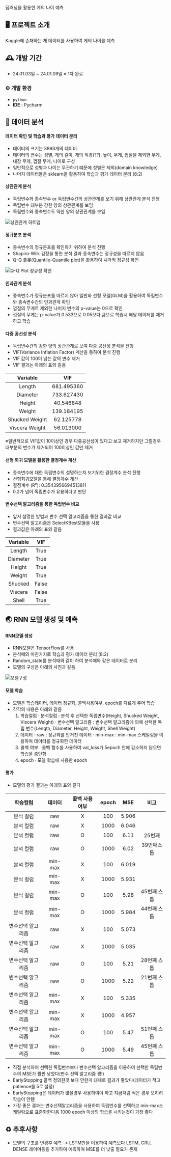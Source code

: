 딥러닝을 활용한 게의 나이 예측

## 🖥️ 프로젝트 소개
Kaggle에 존재하는 게 데이터를 사용하여 게의 나이를 예측
<br>

## 🕰️ 개발 기간
* 24.01.03일 ~ 24.01.09일 ※ 1차 완료

### ⚙️ 개발 환경
- `python`
- **IDE** : Pycharm

## 📌 데이터 분석
#### 데이터 확인 및 학습과 평가 데이터 분리
- 데이터의 크기는 3893개의 데이터
- 데이터의 변수는 성별, 게의 길이, 게의 직경(??), 높이, 무게, 껍질을 제외한 무게, 내장 무게, 껍질 무게, 나이로 구성
- 일반적으로 성별과 나이는 무관하기 떄문에 성별은 제외(domain knowledge)
- 나머지 데이터들은 sklearn을 활용하여 학습과 평가 데이터 분리 (8:2)

#### 상관관계 분석
- 독립변수와 종속변수 or 독립변수간의 상관관계를 보기 위해 상관관계 분석 진행
- 독립변수 대부분 강한 양의 상관관계를 보임
- 독립변수와 종속변수도 약한 양의 상관관계를 보임

![상관관계 히트맵](https://github.com/whcjfdudwkd/CrabAgePrediction/assets/70883264/32d3ed04-0e3a-4490-a603-b9e4f899d909)

#### 정규분포 분석
- 종속변수의 정규분포를 확인하기 위하여 분석 진행
- Shapiro-Wilk 검정을 통한 분석 결과 종속변수는 정규성을 따르지 않음
- Q-Q 플롯(Quantile-Quantile plot)을 활용하여 시각적 정규성 확인

![Q-Q Plot 정규성 확인](https://github.com/whcjfdudwkd/CrabAgePrediction/assets/70883264/17688a19-6db0-4568-bc72-aecddaa6db04)

#### 인과관계 분석
- 종속변수가 정규분포를 따르지 않아 일반화 선형 모델(GLM)을 활용하여 독립변수와 종속변수간의 인과관계 확인
- 껍질의 무게르 제외한 나머지 변수의 p-value는 0으로 확인
- 껍질의 무게는 p-value가 0.533으로 0.05보다 큼으로 학습시 해당 데이터를 제거하고 학습

#### 다중 공선성 분석
- 독립변수간의 강한 양의 상관관계르 보여 다중 공선성 분석을 진행
- VIF(Variance Inflation Factor) 계산을 통하여 분석 진행
- VIF 값이 100이 넘는 값의 변수 제거
- VIF 결과는 아래의 표와 같음

|Variable|VIF|
|:---:|:---:|
|Length|681.495360|
|Diameter|733.627430|
|Height|40.546848|
|Weight|139.184195|
|Shucked Weight|62.125778|
|Viscera Weight|56.013000|

※일반적으로 VIF값이 10이상인 경우 다중공선성이 있다고 보고 제거하지만 그럴경우 대부분의 변수가 제거되어 100이상인 값만 제거

#### 선형 회귀 모델을 활용한 결정계수 계산
- 종속변수에 대한 독립변수의 설명하는지 보기위한 결정계수 분석 진행
- 선형회귀모델을 통해 결정계수 계산
- 결정계수 (R²): 0.3543956694513811
- 0.2가 넘어 독립변수가 유용하다고 판단
  
#### 변수선택 알고리즘을 통한 독립변수 비교
- 앞서 설명한 방법과 변수 선택 알고리즘을 통한 결과값 비교
- 변수선택 알고리즘은 SelectKBest모듈을 사용
- 결과값은 아래의 표와 같음

|Variable|VIF|
|:---:|:---:|
|Length|True|
|Diameter|True|
|Height|True|
|Weight|True|
|Shucked|False|
|Viscera|False|
|Shell|True|

## 🌏 RNN 모델 생성 및 예측
#### RNN모델 생성
- RNN모델은 TensorFlow를 사용
- 분석때와 마찬가지로 학습과 평가 데이터 분리 (8:2)
- Random_state를 분석때와 같이 하여 분석때와 같은 데이터로 분리
- 모델의 구성은 아래의 사진과 같음

![모델구성](https://github.com/whcjfdudwkd/CrabAgePrediction/assets/70883264/8b35031b-31e5-4919-8360-545d2b400ad3) 

#### 모델 학습
 - 모델은 학습데이터, 데이터 정규화, 콜백사용여부, epoch를 다르게 주어 학습
 - 각각의 내용은 아래와 같음
   1. 학습컬럼
     · 분석컬럼 : 분석 후 선택한 독립변수(Height, Shucked Weight, Viscera Weight)
     · 변수선택 알고리즘 : 변수선택 알고리즘에 의해 선택한 독립 변수(Length, Diameter, Height, Weight, Shell Weight)
   2. 데이터
     · raw : 정규화를 안거친 데이터
     · min-max : min-max 스케일링을 이용하여 데이터를 정규화한 데이터
   3. 콜백 여부
     · 콜백 함수를 사용하여 val_loss가 5epoch 안에 감소하지 않으면 학습을 중단함
   4. epoch
     · 모델 학습에 사용한 epoch

#### 평가
 - 모델의 평가 결과는 아래의 표와 같다

|학습컬럼|데이터|콜백 사용 여부|epoch|MSE|비고|
|:---:|:---:|:---:|:---:|:---:|:---:|
|분석 컬럼|raw|X|100|5.906||
|분석 컬럼|raw|X|1000|6.046||
|분석 컬럼|raw|O|100|6.11|25번째|
|분석 컬럼|raw|O|1000|6.02|39번째스톱|
|분석 컬럼|min-max|X|100|6.019||
|분석 컬럼|min-max|X|1000|5.931||
|분석 컬럼|min-max|O|100|5.98|45번째 스톱|
|분석 컬럼|min-max|O|1000|5.984|44번째 스톱|
|변수선택 알고리즘|raw|X|100|5.073||
|변수선택 알고리즘|raw|X|1000|5.035||
|변수선택 알고리즘|raw|O|100|5.21|28번째 스톱|
|변수선택 알고리즘|raw|O|1000|5.22|21번째 스톱|
|변수선택 알고리즘|min-max|X|100|5.335||
|변수선택 알고리즘|min-max|X|1000|4.957||
|변수선택 알고리즘|min-max|O|100|5.47|51번째 스톱|
|변수선택 알고리즘|min-max|O|1000|5.49|45번째 스톱|

 - 직접 분석하여 선택한 독립변수보다 변수선택 알고리즘을 이용하여 선택한 독립변수의 MSE가 훨씬 낮았다(변수 선택 알고리즘 짱!)
 - EarlyStopping 콜백 정의한것 보다 안한게 대체로 결과가 좋았다(데이터가 적고 patience를 5로 설정)
 - EarlyStopping은 데이터가 많을경우 사용하여야 하고 지금처럼 적은 경우 오히려 학습이 안됌
 - 가장 좋은 결과는 변수선택알고리즘을 사용하여 독립번수를 선택하고 min-max스케일링으로 표준화한다음 1000 epoch 이상의 학습을 시키는것이 가장 좋다

## ♻️ 추후사항
 - 모델의 구조를 변경후 예측
    -> LSTM만을 이용하여 예측보다 LSTM, GRU, DENSE 레이어등을 추가하여 예측하여 MSE를 더 낮출 필요가 존재

   
